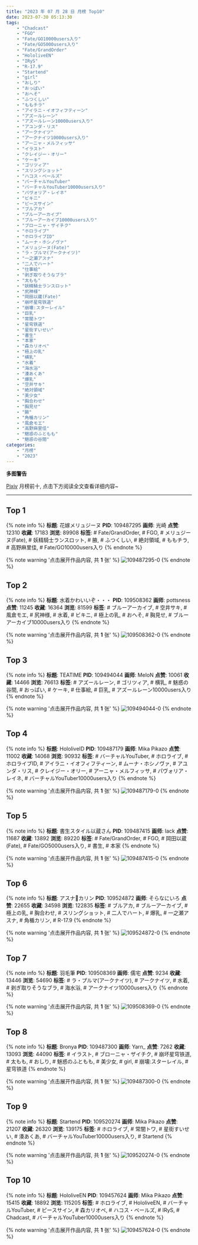 ```yaml
---
title: "2023 年 07 月 28 日 月榜 Top10"
date: 2023-07-30 05:13:30
tags:
    - "Chadcast"
    - "FGO"
    - "Fate/GO10000users入り"
    - "Fate/GO5000users入り"
    - "Fate/GrandOrder"
    - "HololiveEN"
    - "IRyS"
    - "R-17.9"
    - "Startend"
    - "girl"
    - "おしり"
    - "おっぱい"
    - "おへそ"
    - "ふつくしい"
    - "ももチラ"
    - "アイラニ・イオフィフティーン"
    - "アズールレーン"
    - "アズールレーン10000users入り"
    - "アユンダ・リス"
    - "アークナイツ"
    - "アークナイツ10000users入り"
    - "アーニャ・メルフィッサ"
    - "イラスト"
    - "クレイジー・オリー"
    - "ケーキ"
    - "ゴリツィア"
    - "スリングショット"
    - "ハコス・ベールズ"
    - "バーチャルYouTuber"
    - "バーチャルYouTuber10000users入り"
    - "パヴォリア・レイネ"
    - "ビキニ"
    - "ピースサイン"
    - "ブルアカ"
    - "ブルーアーカイブ"
    - "ブルーアーカイブ10000users入り"
    - "ブローニャ・ザイチク"
    - "ホロライブ"
    - "ホロライブID"
    - "ムーナ・ホシノヴァ"
    - "メリュジーヌ(Fate)"
    - "ラ・プルマ(アークナイツ)"
    - "一之瀬アスナ"
    - "二人でハート"
    - "仕事絵"
    - "剥ぎ取りそうなブラ"
    - "太もも"
    - "妖精騎士ランスロット"
    - "尻神様"
    - "岡田以蔵(Fate)"
    - "崩坏星穹铁道"
    - "崩壊:スターレイル"
    - "巨乳"
    - "常闇トワ"
    - "星穹铁道"
    - "星街すいせい"
    - "書生"
    - "本家"
    - "森カリオペ"
    - "極上の乳"
    - "横乳"
    - "水着"
    - "海水浴"
    - "湊あくあ"
    - "爆乳"
    - "空井サキ"
    - "絶対領域"
    - "美少女"
    - "胸合わせ"
    - "胸見せ"
    - "腋"
    - "角楯カリン"
    - "風倉モエ"
    - "高野麻里佳"
    - "魅惑のふともも"
    - "魅惑の谷間"
categories:
    - "月榜"
    - "2023"
---
```


<i class="fa fa-triangle-exclamation"></i>**多图警告**<i class="fa fa-triangle-exclamation"></i>

[Pixiv](https://www.pixiv.net/) 月榜前十, 点击下方阅读全文查看详细内容~

<!-- more -->

---

## Top 1

{% note info %}
**标题**: 花嫁メリュジーヌ
**PID**: 109487295 **画师**: 光崎
**点赞**: 12310 **收藏**: 17183 **浏览**: 89908
**标签**: # Fate/GrandOrder, # FGO, # メリュジーヌ(Fate), # 妖精騎士ランスロット, # 腋, # ふつくしい, # 絶対領域, # ももチラ, # 高野麻里佳, # Fate/GO10000users入り
{% endnote %}

{% note warning '点击展开作品内容, 共 **1** 张' %}
![109487295-0](https://i.pixiv.re/img-original/img/2023/07/01/00/00/33/109487295_p0.png)
{% endnote %}

## Top 2

{% note info %}
**标题**: 水着かわいいぞ・・・
**PID**: 109508362 **画师**: pottsness
**点赞**: 11245 **收藏**: 16364 **浏览**: 81599
**标签**: # ブルーアーカイブ, # 空井サキ, # 風倉モエ, # 尻神様, # 水着, # ビキニ, # 極上の乳, # おへそ, # 胸見せ, # ブルーアーカイブ10000users入り
{% endnote %}

{% note warning '点击展开作品内容, 共 **1** 张' %}
![109508362-0](https://i.pixiv.re/img-original/img/2023/07/01/18/14/15/109508362_p0.jpg)
{% endnote %}

## Top 3

{% note info %}
**标题**: TEATIME
**PID**: 109494044 **画师**: MeIoN
**点赞**: 10061 **收藏**: 14466 **浏览**: 76613
**标签**: # アズールレーン, # ゴリツィア, # 横乳, # 魅惑の谷間, # おっぱい, # ケーキ, # 仕事絵, # 巨乳, # アズールレーン10000users入り
{% endnote %}

{% note warning '点击展开作品内容, 共 **1** 张' %}
![109494044-0](https://i.pixiv.re/img-original/img/2023/07/01/05/32/15/109494044_p0.jpg)
{% endnote %}

## Top 4

{% note info %}
**标题**: HololiveID
**PID**: 109487179 **画师**: Mika Pikazo
**点赞**: 11002 **收藏**: 14068 **浏览**: 90932
**标签**: # バーチャルYouTuber, # ホロライブ, # ホロライブID, # アイラニ・イオフィフティーン, # ムーナ・ホシノヴァ, # アユンダ・リス, # クレイジー・オリー, # アーニャ・メルフィッサ, # パヴォリア・レイネ, # バーチャルYouTuber10000users入り
{% endnote %}

{% note warning '点击展开作品内容, 共 **1** 张' %}
![109487179-0](https://i.pixiv.re/img-original/img/2023/07/01/00/00/05/109487179_p0.png)
{% endnote %}

## Top 5

{% note info %}
**标题**: 書生スタイル以蔵さん
**PID**: 109487415 **画师**: lack
**点赞**: 11687 **收藏**: 13892 **浏览**: 89220
**标签**: # Fate/GrandOrder, # FGO, # 岡田以蔵(Fate), # Fate/GO5000users入り, # 書生, # 本家
{% endnote %}

{% note warning '点击展开作品内容, 共 **1** 张' %}
![109487415-0](https://i.pixiv.re/img-original/img/2023/07/01/00/01/07/109487415_p0.jpg)
{% endnote %}

## Top 6

{% note info %}
**标题**: アスナ💖カリン
**PID**: 109524872 **画师**: そらなにいろ
**点赞**: 22655 **收藏**: 34598 **浏览**: 122835
**标签**: # ブルアカ, # ブルーアーカイブ, # 極上の乳, # 胸合わせ, # スリングショット, # 二人でハート, # 爆乳, # 一之瀬アスナ, # 角楯カリン, # R-17.9
{% endnote %}

{% note warning '点击展开作品内容, 共 **1** 张' %}
![109524872-0](https://i.pixiv.re/img-original/img/2023/07/02/02/26/46/109524872_p0.png)
{% endnote %}

## Top 7

{% note info %}
**标题**: 羽毛筆
**PID**: 109508369 **画师**: 儒宅
**点赞**: 9234 **收藏**: 13446 **浏览**: 54690
**标签**: # ラ・プルマ(アークナイツ), # アークナイツ, # 水着, # 剥ぎ取りそうなブラ, # 海水浴, # アークナイツ10000users入り
{% endnote %}

{% note warning '点击展开作品内容, 共 **1** 张' %}
![109508369-0](https://i.pixiv.re/img-original/img/2023/07/01/18/00/23/109508369_p0.jpg)
{% endnote %}

## Top 8

{% note info %}
**标题**: Bronya
**PID**: 109487300 **画师**: Yarn_
**点赞**: 7262 **收藏**: 13093 **浏览**: 44090
**标签**: # イラスト, # ブローニャ・ザイチク, # 崩坏星穹铁道, # 太もも, # おしり, # 魅惑のふともも, # 美少女, # girl, # 崩壊:スターレイル, # 星穹铁道
{% endnote %}

{% note warning '点击展开作品内容, 共 **1** 张' %}
![109487300-0](https://i.pixiv.re/img-original/img/2023/07/01/00/00/34/109487300_p0.png)
{% endnote %}

## Top 9

{% note info %}
**标题**: Startend
**PID**: 109520274 **画师**: Mika Pikazo
**点赞**: 21207 **收藏**: 26320 **浏览**: 139175
**标签**: # ホロライブ, # 常闇トワ, # 星街すいせい, # 湊あくあ, # バーチャルYouTuber10000users入り, # Startend
{% endnote %}

{% note warning '点击展开作品内容, 共 **1** 张' %}
![109520274-0](https://i.pixiv.re/img-original/img/2023/07/02/00/00/01/109520274_p0.png)
{% endnote %}

## Top 10

{% note info %}
**标题**: HololiveEN
**PID**: 109457624 **画师**: Mika Pikazo
**点赞**: 15415 **收藏**: 18892 **浏览**: 115205
**标签**: # ホロライブ, # HololiveEN, # バーチャルYouTuber, # ピースサイン, # 森カリオペ, # ハコス・ベールズ, # IRyS, # Chadcast, # バーチャルYouTuber10000users入り
{% endnote %}

{% note warning '点击展开作品内容, 共 **1** 张' %}
![109457624-0](https://i.pixiv.re/img-original/img/2023/06/30/00/00/06/109457624_p0.png)
{% endnote %}
